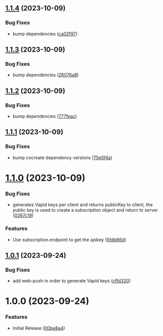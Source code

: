 ## [1.1.4](https://github.com/CoCreate-app/CoCreate-notification/compare/v1.1.3...v1.1.4) (2023-10-09)


### Bug Fixes

* bump dependencies ([ca02f97](https://github.com/CoCreate-app/CoCreate-notification/commit/ca02f9721566287efc2f98025a18dbd4241462d0))

## [1.1.3](https://github.com/CoCreate-app/CoCreate-notification/compare/v1.1.2...v1.1.3) (2023-10-09)


### Bug Fixes

* bump dependencies ([26076a8](https://github.com/CoCreate-app/CoCreate-notification/commit/26076a85e0e147d76aa847ed10da5f6283b8fbc9))

## [1.1.2](https://github.com/CoCreate-app/CoCreate-notification/compare/v1.1.1...v1.1.2) (2023-10-09)


### Bug Fixes

* bump dependencies ([777feac](https://github.com/CoCreate-app/CoCreate-notification/commit/777feacdd35236331b6249ce08ff69a8022fd03d))

## [1.1.1](https://github.com/CoCreate-app/CoCreate-notification/compare/v1.1.0...v1.1.1) (2023-10-09)


### Bug Fixes

* bump cocreate dependency versions ([75e0f4a](https://github.com/CoCreate-app/CoCreate-notification/commit/75e0f4afe58d0a829706f31235cab5b7cc3e2a8c))

# [1.1.0](https://github.com/CoCreate-app/CoCreate-notification/compare/v1.0.1...v1.1.0) (2023-10-09)


### Bug Fixes

* generates Vapid keys per client and returns publicKey to client, the public key is used to create a subscription object and return to server ([0267c19](https://github.com/CoCreate-app/CoCreate-notification/commit/0267c1904a6e6d03c73e4c767cb39f26287776d9))


### Features

* Use subscription.endpoint to get the apikey ([5fdb66d](https://github.com/CoCreate-app/CoCreate-notification/commit/5fdb66d52ca996ca096f3c935a75bd98c812a9cc))

## [1.0.1](https://github.com/CoCreate-app/CoCreate-notification/compare/v1.0.0...v1.0.1) (2023-09-24)


### Bug Fixes

* add web-push in order to generate Vapid keys ([cffd320](https://github.com/CoCreate-app/CoCreate-notification/commit/cffd3202b28722cb930b2be18370b1c835c6e2b2))

# 1.0.0 (2023-09-24)


### Features

* Initial Release ([00be8a4](https://github.com/CoCreate-app/CoCreate-notification/commit/00be8a455d321c96dd5d53501ae901b543a7a2cc))
